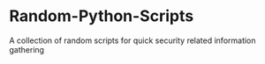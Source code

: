 # Random-Python-Scripts
A collection of random scripts for quick security related information gathering
